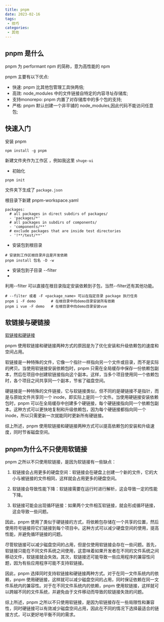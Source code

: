 ```yaml
---
title: pnpm
date: 2023-02-16
tags:
 - 技巧
categories: 
 - 其他
---
```


## pnpm 是什么

pnpm 为 performant npm 的简称，意为高性能的 npm

pnpm 主要有以下优点:

- 快速: pnpm 比其他包管理工具快两倍;
- 高效: node_modules 中的文件链接自特定的内容寻址存储库;
- 支持monorepo: pnpm 内置了对存储库中的多个包的支持;
- 严格: pnpm 默认创建一个非平铺的 node_modules,因此代码不能访问任意包;


## 快速入门

安装 pnpm 

```shell
npm install -g pnpm
```


新建文件夹作为工作区 ，例如我这里 ```shuge-ui```

- 初始化
```
pnpm init 
```

文件夹下生成了 ```package.json```


根目录下新建 pnpm-workspace.yaml

```
packages:
  # all packages in direct subdirs of packages/
  - 'packages/*'
  # all packages in subdirs of components/
  - 'components/**'
  # exclude packages that are inside test directories
  - '!**/test/**'
```


- 安装包到根目录

```shell
# 安装到工作区根目录并且是开发依赖
pnpm install 包名 -D -w
```

- 安装包到子目录 --filter
- 
利用--filter 可以直接在根目录指定安装依赖到子包，当然--filter还有其他功能。

```shell
# --filter 或者 -F <package_name> 可以在指定目录 package 执行任务
pnpm i -F demo       # 在根目录中向demo目录安装所有依赖
pnpm i vue -F demo   # 在根目录中向demo目录安装vue
```

## 软链接与硬链接

[软链接和硬链接](https://zhuanlan.zhihu.com/p/442133074)

pnpm 使用软链接和硬链接两种方式的原因是为了优化安装和升级依赖包的速度和空间占用。

软链接是一种特殊的文件，它像一个指针一样指向另一个文件或目录，而不是实际的拷贝。当使用软链接安装依赖包时，pnpm 只需在全局缓存中保存一份依赖包副本，然后在项目中创建软链接指向这个副本。这样，当多个项目使用同一个依赖包时，各个项目之间共享同一个副本，节省了磁盘空间。

硬链接是一种特殊的文件链接，它与软链接类似，但不同的是硬链接不是指针，而是与原始文件共享同一个 inode，即实际上是同一个文件。当使用硬链接安装依赖包时，pnpm 可以在全局缓存中创建多个硬链接，每个硬链接指向同一个依赖包副本。这种方式可以更快地复制和升级依赖包，因为每个硬链接都指向同一个 inode，所以只需更新一次就能同时更新所有硬链接。

综上所述，pnpm 使用软链接和硬链接两种方式可以提高依赖包的安装和升级速度，同时节省磁盘空间。

## pnpm为什么不只使用软链接
pnpm 之所以不只使用软链接，是因为软链接有一些缺点：

1. 软链接会占用更多的硬盘空间：软链接会在硬盘上创建一个新的文件，它的大小与被链接的文件相同，这样就会占用更多的硬盘空间。

2. 软链接会导致性能下降：软链接需要在运行时进行解析，这会导致一定的性能下降。

3. 软链接可能会出现循环链接：如果两个文件相互软链接，就会形成循环链接，这会导致一些问题。

因此，pnpm 使用了类似于硬链接的方式，将依赖包存储在一个共享的位置，然后使用符号链接将它们链接到每个项目中。这种方式可以减少硬盘空间的使用，提高性能，并避免循环链接的问题。

尽管软链接可以减少磁盘空间的占用，但是仅使用软链接会存在一些问题。首先，软链接只能在不同文件系统之间使用，这意味着如果开发者在不同的文件系统之间移动文件，软链接就会失效。其次，软链接还可能导致一些应用程序的兼容性问题，因为有些应用程序可能不支持软链接。

因此，pnpm 选择同时支持软链接和硬链接两种方式。对于在同一文件系统内的依赖，pnpm 使用硬链接，这样就可以减少磁盘空间的占用，同时保证依赖在同一文件系统内的兼容性。对于在不同文件系统内的依赖，pnpm 使用软链接，这样就可以跨越不同的文件系统，并避免由于文件移动而导致的软链接失效的问题。

综上所述，pnpm 之所以不只使用软链接，是因为软链接存在一些局限性和兼容性，同时硬链接可以有效减少磁盘空间占用，因此在不同的情况下选择最适合的链接方式，可以更好地平衡不同的需求。